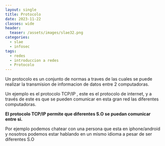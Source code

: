 ```yaml
---
layout: single
title: Protocolo
date: 2023-11-22
classes: wide
header:
  teaser: /assets/images/slae32.png
categories:
  - slae
  - infosec
tags:
  - redes
  - introduccion a redes
  - Protocolo
---
```



Un protocolo es un conjunto de normas a traves de las cuales se puede realizar la transmision de informacion de datos entre 2 computadoras.

Un ejemplo es el protocolo TCP/IP , este es el protocolo de internet, y a través de este es que se pueden comunicar en esta gran red las diferentes computadoras.

**El protocolo TCP/IP permite que diferentes S.O se puedan comunicar entre si.** 

Por ejemplo podemos chatear con una persona que esta en iphone/android y nosotros podemos estar hablando en un mismo idioma a pesar de ser diferentes S.O


